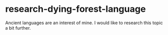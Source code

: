 # research-dying-forest-language
Ancient languages are an interest of mine. I would like to research this topic a bit further.
